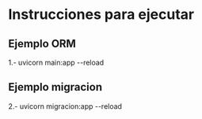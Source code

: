 # Instrucciones para ejecutar

## Ejemplo ORM
1.-  uvicorn main:app --reload

## Ejemplo migracion
2.-  uvicorn migracion:app --reload